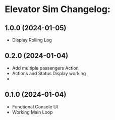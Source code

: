 # Elevator Sim Changelog:


## 1.0.0 (2024-01-05)
- Display Rolling Log

## 0.2.0 (2024-01-04)
- Add multiple passengers Action
- Actions and Status Display working
- 

## 0.1.0 (2024-01-04)
- Functional Console UI
- Working Main Loop